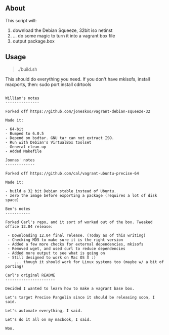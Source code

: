 About
-----

This script will: 

 1. download the Debian Squeeze, 32bit iso netinst
 2. ... do some magic to turn it into a vagrant box file
 3. output package.box 

Usage
-----

 > ./build.sh

 This should do everything you need. If you don't have 
 mkisofs, install macports, then: sudo port install cdrtools

~~~~~~~~~~~~~~~~~~~~~~~~~~~~~~~~~~~~~~~~~~~~~~~~~~~~~~~~~~~~~~~~~~~~~~~~~~~~~~~

William's notes
---------------

Forked off https://github.com/joneskoo/vagrant-debian-squeeze-32

Made it:

- 64-bit
- Bumped to 6.0.5
- Depend on bsdtar. GNU tar can not extract ISO.
- Run with Debian's VirtualBox toolset
- General clean-up
- Added Makefile

Joonas' notes
-------------

Forked off https://github.com/cal/vagrant-ubuntu-precise-64

Made it:

- build a 32 bit Debian stable instead of Ubuntu.
- zero the image before exporting a package (requires a lot of disk space)

Ben's notes
-----------

Forked Carl's repo, and it sort of worked out of the box. Tweaked 
office 12.04 release: 

 - Downloading 12.04 final release. (Today as of this writing)
 - Checking MD5 to make sure it is the right version
 - Added a few more checks for external dependencies, mkisofs
 - Removed wget, and used curl to reduce dependencies
 - Added more output to see what is going on
 - Still designed to work on Mac OS X :)
    ... though it should work for Linux systems too (maybe w/ a bit of porting)

Carl's original README
----------------------

Decided I wanted to learn how to make a vagrant base box.

Let's target Precise Pangolin since it should be releasing soon, I said.

Let's automate everything, I said.

Let's do it all on my macbook, I said.

Woo.
